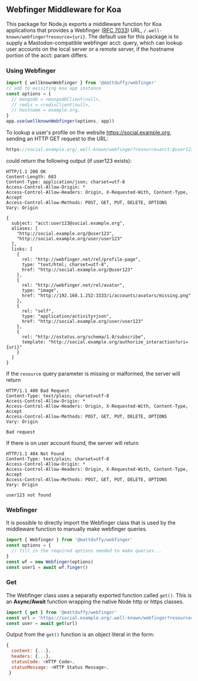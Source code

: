## Webfinger Middleware for Koa

This package for Node.js exports a middleware function for Koa applications that provides a Webfinger ([RFC 7033](https://www.rfc-editor.org/rfc/rfc7033#page-14)) URL, ```/.well-known/webfinger?resource={uri}```.  The default use for this package is to supply a Mastodon-compatible webfinger acct: query, which can lookup user accounts on the local server or a remote server, if the hostname portion of the acct: param differs.

### Using Webfinger

```javascript
import { wellknownWebfinger } from '@mattduffy/webfinger'
// add to exisiting koa app instance
const options = {
  // mongodb = <mongodbClient|null>,
  // redis = <redisClient|null>,
  // hostname = example.org,
}
app.use(wellknownWebfinger(options, app))
```

To lookup a user's profile on the website https://social.example.org, sending an HTTP GET request to the URL:
```javascript
https://social.example.org/.well-known/webfinger?resource=acct:@user123@social.example.org
```
could return the following output (if user123 exists):
```
HTTP/1.1 200 OK
Content-Length: 683
Content-Type: application/json; charset=utf-8
Access-Control-Allow-Origin: *
Access-Control-Allow-Headers: Origin, X-Requested-With, Content-Type, Accept
Access-Control-Allow-Methods: POST, GET, PUT, DELETE, OPTIONS
Vary: Origin

{
  subject: "acct:user123@social.example.org",
  aliases: [
    "http://social.example.org/@user123",
    "http://social.example.org/user/user123"
  ],
  links: [
    {
      rel: "http://webfinger.net/rel/profile-page",
      type: "text/html; charset=utf-8",
      href: "http://social.example.org/@user123"
    },
    {
      rel: "http://webfinger.net/rel/avatar",
      type: "image",
      href: "http://192.168.1.252:3333/i/accounts/avatars/missing.png"
    },
    {
      rel: "self",
      type: "application/activity+json",
      href: "http://social.example.org/user/user123"
    },
    {
      rel: "http://ostatus.org/schema/1.0/subscribe",
      template: "http://social.example.org/authorize_interaction?uri={uri}"
    }
  ]
}
```
If the ```resource``` query parameter is missing or malformed, the server will return 
```
HTTP/1.1 400 Bad Request
Content-Type: text/plain; charset=utf-8
Access-Control-Allow-Origin: *
Access-Control-Allow-Headers: Origin, X-Requested-With, Content-Type, Accept
Access-Control-Allow-Methods: POST, GET, PUT, DELETE, OPTIONS
Vary: Origin

Bad request
```

If there is on user account found, the server will return 
```
HTTP/1.1 404 Not Found
Content-Type: text/plain; charset=utf-8
Access-Control-Allow-Origin: *
Access-Control-Allow-Headers: Origin, X-Requested-With, Content-Type, Accept
Access-Control-Allow-Methods: POST, GET, PUT, DELETE, OPTIONS
Vary: Origin

user123 not found
```


### Webfinger 
It is possible to directly import the Webfinger class that is used by the middleware function to manually make webfinger queries.
```javascript
import { Webfinger } from '@mattduffy/webfinger'
const options = {
  // fill in the required options needed to make queries...
}
const wf = new Webfinger(options)
const user1 = await wf.finger()
```

### Get
The Webfinger class uses a separatly exported function called ```get()```.  This is an **Async/Await** function wrapping the native Node http or https classes.
```javascript
import { get } from '@mattduffy/webfinger'
const url = 'https://social.example.org/.well-known/webfinger?resource=acct:@user123@mastodon.social'
const user = await get(url)
```
Output from the ```get()``` function is an object literal in the form:
```javascript
{
  content: {...},
  headers: {...},
  statusCode: <HTTP Code>,
  statusMessage: <HTTP Status Message>,
 }
 ```
